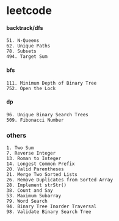 # leetcode

#### backtrack/dfs
````
51. N-Queens
62. Unique Paths
78. Subsets
494. Target Sum
````

#### bfs
````
111. Minimum Depth of Binary Tree
752. Open the Lock
````

#### dp
````
96. Unique Binary Search Trees
509. Fibonacci Number  
````

### others
````
1. Two Sum
7. Reverse Integer
13. Roman to Integer
14. Longest Common Prefix
20. Valid Parentheses
21. Merge Two Sorted Lists
26. Remove Duplicates from Sorted Array
28. Implement strStr()
38. Count and Say
53. Maximum Subarray
79. Word Search
94. Binary Tree Inorder Traversal
98. Validate Binary Search Tree
````